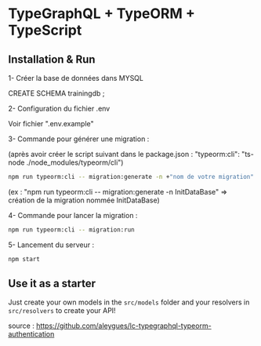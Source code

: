 # TypeGraphQL + TypeORM + TypeScript

## Installation & Run

1- Créer la base de données dans MYSQL

CREATE SCHEMA trainingdb ;

2- Configuration du fichier .env

Voir fichier ".env.example"

3- Commande pour générer une migration :

(après avoir créer le script suivant dans le package.json : "typeorm:cli": "ts-node ./node_modules/typeorm/cli")

```sh
npm run typeorm:cli -- migration:generate -n +"nom de votre migration"
```

(ex : "npm run typeorm:cli -- migration:generate -n InitDataBase" => création de la migration nommée InitDataBase)

4- Commande pour lancer la migration :

```sh
npm run typeorm:cli -- migration:run
```

5- Lancement du serveur :

```sh
npm start
```

## Use it as a starter

Just create your own models in the `src/models` folder and your resolvers in `src/resolvers` to create your API!

source : <https://github.com/aleygues/lc-typegraphql-typeorm-authentication>
